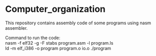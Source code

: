 # Computer_organization
This repository contains assembly code of some programs using nasm assembler. 
 
Command to run the code:<br/>
nasm -f elf32 -g  -F stabs program.asm  -l program.ls <br/>
ld  -m  elf_i386 -o program program.o  io.o 
./program
